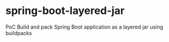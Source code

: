 # spring-boot-layered-jar

PoC Build and pack Spring Boot application as a layered jar using buildpacks